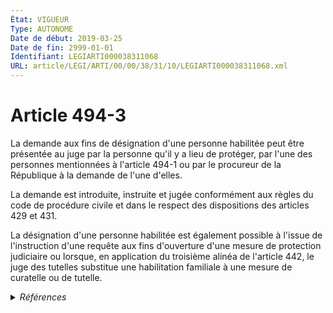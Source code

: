 ```yaml
---
État: VIGUEUR
Type: AUTONOME
Date de début: 2019-03-25
Date de fin: 2999-01-01
Identifiant: LEGIARTI000038311068
URL: article/LEGI/ARTI/00/00/38/31/10/LEGIARTI000038311068.xml
---
```


<h1>Article 494-3</h1>

La demande aux fins de désignation d'une personne habilitée peut être présentée
au juge par la personne qu'il y a lieu de protéger, par l'une des personnes
mentionnées à l'article 494-1 ou par le procureur de la République à la demande
de l'une d'elles.<br />

La demande est introduite, instruite et jugée conformément aux règles du code de
procédure civile et dans le respect des dispositions des articles 429 et 431.<br />

La désignation d'une personne habilitée est également possible à l'issue de
l'instruction d'une requête aux fins d'ouverture d'une mesure de protection
judiciaire ou lorsque, en application du troisième alinéa de l'article 442, le
juge des tutelles substitue une habilitation familiale à une mesure de curatelle
ou de tutelle.


<details>
  <summary><em>Références</em></summary>

  <h2>Articles faisant référence à l'article</h2>
  
  <ul>
    <li>
      <a href="https://legal.tricoteuses.fr//redirection/LEGIARTI000033462350?vers=git&vers=legifrance">Code civil - article 494-1 AUTONOME MODIFIE, en vigueur du 2016-11-20 au 2019-03-25</a> CITATION cible
    </li>
    <li>
      <a href="https://legal.tricoteuses.fr//redirection/LEGIARTI000006427485?vers=git&vers=legifrance">Code civil - article 442 AUTONOME MODIFIE, en vigueur du 2009-01-01 au 2015-02-18</a> CITATION cible
    </li>
    <li>
      <a href="https://legal.tricoteuses.fr//redirection/LEGIARTI000006427469?vers=git&vers=legifrance">Code civil - article 429 AUTONOME VIGUEUR, en vigueur depuis le 2009-01-01</a> CITATION cible
    </li>
    <li>
      <a href="https://legal.tricoteuses.fr//redirection/LEGIARTI000038311073?vers=git&vers=legifrance">Code civil - article 494-1 AUTONOME VIGUEUR, en vigueur depuis le 2019-03-25</a> CITATION cible
    </li>
    <li>
      <a href="https://legal.tricoteuses.fr//redirection/LEGIARTI000031325156?vers=git&vers=legifrance">Code civil - article 494-1 AUTONOME MODIFIE, en vigueur du 2016-01-01 au 2016-11-20</a> CITATION cible
    </li>
    <li>
      <a href="https://legal.tricoteuses.fr//redirection/LEGIARTI000038262616?vers=git&vers=legifrance">LOI n° 2019-222 du 23 mars 2019 de programmation 2018-2022 et de réforme pour la justice - article 29 ENTIEREMENT_MODIF</a> MODIFIE source
    </li>
    <li>
      <a href="https://legal.tricoteuses.fr//redirection/LEGIARTI000030253939?vers=git&vers=legifrance">Code civil - article 442 AUTONOME VIGUEUR, en vigueur depuis le 2015-02-18</a> CITATION cible
    </li>
    <li>
      <a href="https://legal.tricoteuses.fr//redirection/LEGIARTI000006427468?vers=git&vers=legifrance">Code civil - article 429 AUTONOME MODIFIE, en vigueur du 1965-06-15 au 2009-01-01</a> CITATION cible
    </li>
    <li>
      <a href="https://legal.tricoteuses.fr//redirection/LEGIARTI000006427484?vers=git&vers=legifrance">Code civil - article 442 AUTONOME MODIFIE, en vigueur du 1965-06-15 au 2009-01-01</a> CITATION cible
    </li>
    <li>
      <a href="https://legal.tricoteuses.fr//redirection/LEGIARTI000038311035?vers=git&vers=legifrance">Code civil - article 494-10 AUTONOME VIGUEUR, en vigueur depuis le 2019-03-25</a> CITATION source
    </li>
  </ul>
  
  <h2>Références faites par l'article</h2>
  
  <ul>
    <li>
      2019-03-23 MODIFIE cible <a href="https://legal.tricoteuses.fr//redirection/LEGIARTI000038262616?vers=git&vers=legifrance">LOI n° 2019-222 du 23 mars 2019 de programmation 2018-2022 et de réforme pour la justice - article 29 ENTIEREMENT_MODIF</a>
    </li>
    <li>
      2999-01-01 CITATION source <a href="https://legal.tricoteuses.fr//redirection/LEGIARTI000006427468?vers=git&vers=legifrance">Code civil - article 429 AUTONOME MODIFIE, en vigueur du 1965-06-15 au 2009-01-01</a>
    </li>
    <li>
      2999-01-01 CITATION source <a href="https://legal.tricoteuses.fr//redirection/LEGIARTI000006427484?vers=git&vers=legifrance">Code civil - article 442 AUTONOME MODIFIE, en vigueur du 1965-06-15 au 2009-01-01</a>
    </li>
    <li>
      2999-01-01 CITATION source <a href="https://legal.tricoteuses.fr//redirection/LEGIARTI000031325156?vers=git&vers=legifrance">Code civil - article 494-1 AUTONOME MODIFIE, en vigueur du 2016-01-01 au 2016-11-20</a>
    </li>
    <li>
      2999-01-01 CITATION cible <a href="https://legal.tricoteuses.fr//redirection/LEGIARTI000038311035?vers=git&vers=legifrance">Code civil - article 494-10 AUTONOME VIGUEUR, en vigueur depuis le 2019-03-25</a>
    </li>
    <li>
      2999-01-01 CITATION cible <a href="https://legal.tricoteuses.fr//redirection/LEGIARTI000038810503?vers=git&vers=legifrance">Code de procédure civile - article 1217 AUTONOME VIGUEUR, en vigueur depuis le 2019-07-25</a>
    </li>
  </ul>
</details>
